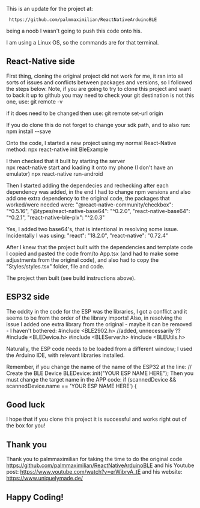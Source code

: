 This is an update for the project at:

     https://github.com/palmmaximilian/ReactNativeArduinoBLE

being a noob I wasn't going to push this code onto his.

I am using a Linux OS, so the commands are for that terminal.

## React-Native side
First thing, cloning the original project did not work for me, it ran into all sorts of issues and conflicts between packages and versions, so I followed the steps below.  Note, if you are going to try to clone this project and want to back it up to github you may need to check your git destination is not this one, use:
       git remote -v

if it does need to be changed then use:
       git remote set-url origin <set this bit to your git repo>

If you do clone this do not forget to change your sdk path, and to also run:
      npm install --save

Onto the code, I started a new project using my normal React-Native method:
   npx react-native init BleExample 

I then checked that it built by starting the server   
   npx react-native start
and loading it onto my phone (I don't have an emulator)
   npx react-native run-android

Then I started adding the dependecies and rechecking after each dependency was added, in the end I had to change npm versions and also add one extra dependency to the original code, the packages that worked/were needed were:
   "@react-native-community/checkbox": "^0.5.16",
    "@types/react-native-base64": "^0.2.0",
    "react-native-base64": "^0.2.1",
    "react-native-ble-plx": "^2.0.3"

Yes, I added two base64's, that is intentional in resolving some issue.  Incidentally I was using: 
   "react": "18.2.0",
   "react-native": "0.72.4"

After I knew that the project built with the dependencies and template code I copied and pasted the code from/to App.tsx (and had to make some adjustments from the original code), and also had to copy the "Styles/styles.tsx" folder, file and code.  

The project then built (see build instructions above).  

## ESP32 side
The oddity in the code for the ESP was the libraries, I got a conflict and it seems to be from the order of the library imports!  Also, in resolving the issue I added one extra library from the original - maybe it can be removed - I haven't bothered:
   #include <BLE2902.h>    //added, unnecessarily ??
   #include <BLEDevice.h>
   #include <BLEServer.h>
   #include <BLEUtils.h>

Naturally, the ESP code needs to be loaded from a different window; I used the Arduino IDE, with relevant libraries installed.  

Remember, if you change the name of the name of the ESP32 at the line:
         // Create the BLE Device
         BLEDevice::init("YOUR ESP NAME HERE");
Then you must change the target name in the APP code: 
      if (scannedDevice && scannedDevice.name == 'YOUR ESP NAME HERE') {


## Good luck
I hope that if you clone this project it is successful and works right out of the box for you!  

##  Thank you
Thank you to palmmaximilian for taking the time to do the original code 
     https://github.com/palmmaximilian/ReactNativeArduinoBLE
and his Youtube post:
     https://www.youtube.com/watch?v=erWibryA_tE
and his website:
     https://www.uniquelymade.de/

     
##  Happy Coding!
